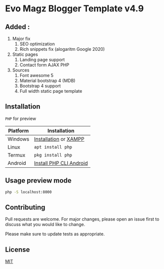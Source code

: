 # Evo Magz Blogger Template v4.9

## Added :
1. Major fix
    1. SEO optimization
    2. Rich snippets fix (alogaritm Google 2020)
1. Static pages
    1. Landing page support
    1. Contact form AJAX PHP
1. Sources
    1. Font awesome 5
    1. Material bootstrap 4 (MDB)
    1. Bootstrap 4 support
    1. Full width static page template

## Installation

`PHP` for preview

| Platform  | Installation |
| ------------- | ------------- |
| Windows  | [Installation](https://www.php.net/manual/en/install.windows.tools.php) or [XAMPP](https://www.apachefriends.org/download.html)  |
| Linux  | `apt install php` |
| Termux | `pkg install php` |
| Android | [Install PHP CLI Android](https://web-manajemen.blogspot.com/2017/04/instal-php-cli-pada-android-instalasi.html) |

## Usage preview mode

```bash
php -S localhost:8000
```

## Contributing
Pull requests are welcome. For major changes, please open an issue first to discuss what you would like to change.

Please make sure to update tests as appropriate.

## License
[MIT](https://choosealicense.com/licenses/mit/)